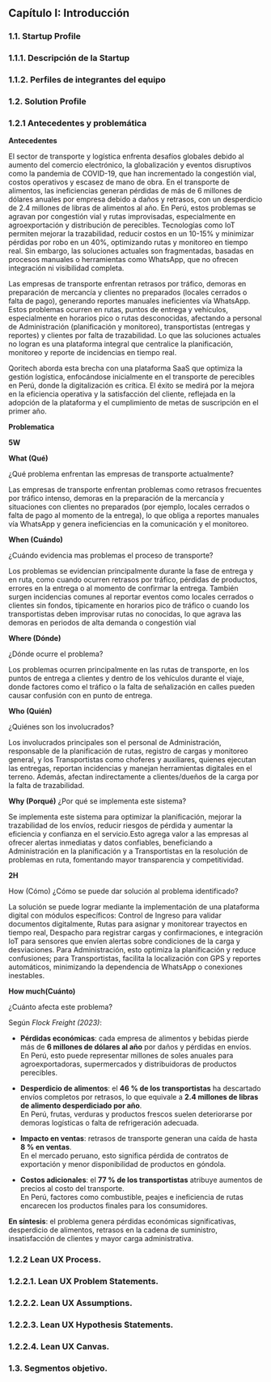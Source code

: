 ## Capítulo I: Introducción
### 1.1. Startup Profile
### 1.1.1. Descripción de la Startup
### 1.1.2. Perfiles de integrantes del equipo
### 1.2. Solution Profile
### 1.2.1 Antecedentes y problemática
**Antecedentes**

El sector de transporte y logística enfrenta desafíos globales debido al aumento del comercio electrónico, la globalización y eventos disruptivos como la pandemia de COVID-19, que han incrementado la congestión vial, costos operativos y escasez de mano de obra. En el transporte de alimentos, las ineficiencias generan pérdidas de más de 6 millones de dólares anuales por empresa debido a daños y retrasos, con un desperdicio de 2.4 millones de libras de alimentos al año. En Perú, estos problemas se agravan por congestión vial y rutas improvisadas, especialmente en agroexportación y distribución de perecibles. Tecnologías como IoT permiten mejorar la trazabilidad, reducir costos en un 10-15% y minimizar pérdidas por robo en un 40%, optimizando rutas y monitoreo en tiempo real. Sin embargo, las soluciones actuales son fragmentadas, basadas en procesos manuales o herramientas como WhatsApp, que no ofrecen integración ni visibilidad completa.

Las empresas de transporte enfrentan retrasos por tráfico, demoras en preparación de mercancía y clientes no preparados (locales cerrados o falta de pago), generando reportes manuales ineficientes vía WhatsApp. Estos problemas ocurren en rutas, puntos de entrega y vehículos, especialmente en horarios pico o rutas desconocidas, afectando a personal de Administración (planificación y monitoreo), transportistas (entregas y reportes) y clientes por falta de trazabilidad. Lo que las soluciones actuales no logran es una plataforma integral que centralice la planificación, monitoreo y reporte de incidencias en tiempo real.

Qoritech aborda esta brecha con una plataforma SaaS que optimiza la gestión logística, enfocándose inicialmente en el transporte de perecibles en Perú, donde la digitalización es crítica. El éxito se medirá por la mejora en la eficiencia operativa y la satisfacción del cliente, reflejada en la adopción de la plataforma y el cumplimiento de metas de suscripción en el primer año.

**Problematica**

**5W**

**What (Qué)**

¿Qué problema enfrentan las empresas de transporte actualmente?

Las empresas de transporte enfrentan problemas como retrasos frecuentes por tráfico intenso, demoras en la preparación de la mercancía y situaciones con clientes no preparados (por ejemplo, locales cerrados o falta de pago al momento de la entrega), lo que obliga a reportes manuales vía WhatsApp y genera ineficiencias en la comunicación y el monitoreo.

**When (Cuándo)**

¿Cuándo evidencia mas problemas el proceso de transporte?

Los problemas se evidencian principalmente durante la fase de entrega y en ruta, como cuando ocurren retrasos por tráfico, pérdidas de productos, errores en la entrega o al momento de confirmar la entrega. También surgen incidencias comunes al reportar eventos como locales cerrados o clientes sin fondos, típicamente en horarios pico de tráfico o cuando los transportistas deben improvisar rutas no conocidas, lo que agrava las demoras en periodos de alta demanda o congestión vial

**Where (Dónde)**

¿Dónde ocurre el problema?

Los problemas ocurren principalmente en las rutas de transporte, en los puntos de entrega a clientes y dentro de los vehículos durante el viaje, donde factores como el tráfico o la falta de señalización en calles pueden causar confusión con en punto de entrega.

**Who (Quién)**

¿Quiénes son los involucrados?

Los involucrados principales son el personal de Administración, responsable de la planificación de rutas, registro de cargas y monitoreo general, y los Transportistas como choferes y auxiliares, quienes ejecutan las entregas, reportan incidencias y manejan herramientas digitales en el terreno. Además, afectan indirectamente a clientes/dueños de la carga por la falta de trazabilidad.

**Why (Porqué)**
¿Por qué se implementa este sistema?

Se implementa este sistema para optimizar la planificación, mejorar la trazabilidad de los envíos, reducir riesgos de pérdida y aumentar la eficiencia y confianza en el servicio.Esto agrega valor a las empresas al ofrecer alertas inmediatas y datos confiables, beneficiando a Administración en la planificación y a Transportistas en la resolución de problemas en ruta, fomentando mayor transparencia y competitividad.


**2H**

How (Cómo)
¿Cómo se puede dar solución al problema identificado?

La solución se puede lograr mediante la implementación de una plataforma digital con módulos específicos: Control de Ingreso para validar documentos digitalmente, Rutas para asignar y monitorear trayectos en tiempo real, Despacho para registrar cargas y confirmaciones, e integración IoT para sensores que envíen alertas sobre condiciones de la carga y desviaciones. Para Administración, esto optimiza la planificación y reduce confusiones; para Transportistas, facilita la localización con GPS y reportes automáticos, minimizando la dependencia de WhatsApp o conexiones inestables.

**How much(Cuánto)**

¿Cuánto afecta este problema? 

Según *Flock Freight (2023)*:

- **Pérdidas económicas**: cada empresa de alimentos y bebidas pierde más de **6 millones de dólares al año** por daños y pérdidas en envíos.  
  En Perú, esto puede representar millones de soles anuales para agroexportadoras, supermercados y distribuidoras de productos perecibles.  

- **Desperdicio de alimentos**: el **46 % de los transportistas** ha descartado envíos completos por retrasos, lo que equivale a **2.4 millones de libras de alimento desperdiciado por año**.  
  En Perú, frutas, verduras y productos frescos suelen deteriorarse por demoras logísticas o falta de refrigeración adecuada.  

- **Impacto en ventas**: retrasos de transporte generan una caída de hasta **8 % en ventas**.  
  En el mercado peruano, esto significa pérdida de contratos de exportación y menor disponibilidad de productos en góndola.  

- **Costos adicionales**: el **77 % de los transportistas** atribuye aumentos de precios al costo del transporte.  
  En Perú, factores como combustible, peajes e ineficiencia de rutas encarecen los productos finales para los consumidores.  

**En síntesis**: el problema genera pérdidas económicas significativas, desperdicio de alimentos, retrasos en la cadena de suministro, insatisfacción de clientes y mayor carga administrativa.

### 1.2.2 Lean UX Process.
### 1.2.2.1. Lean UX Problem Statements.
### 1.2.2.2. Lean UX Assumptions.
### 1.2.2.3. Lean UX Hypothesis Statements.
### 1.2.2.4. Lean UX Canvas.
### 1.3. Segmentos objetivo.